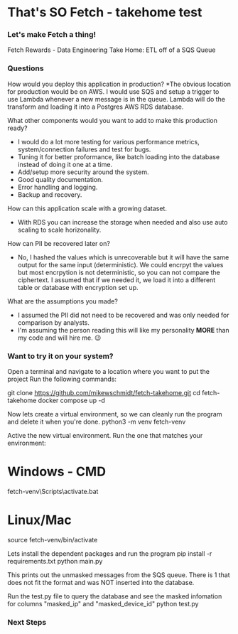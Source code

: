 # That's SO Fetch - takehome test

### Let's make Fetch a thing!

Fetch Rewards - Data Engineering Take Home: ETL off of a SQS Queue

### Questions

How would you deploy this application in production?
\*The obvious location for production would be on AWS. I would use SQS and setup a trigger to use Lambda whenever a new message is in the queue. Lambda will do the transform and loading it into a Postgres AWS RDS database.

What other components would you want to add to make this production ready?

- I would do a lot more testing for various performance metrics, system/connection failures and test for bugs.
- Tuning it for better proformance, like batch loading into the database instead of doing it one at a time.
- Add/setup more security around the system.
- Good quality documentation.
- Error handling and logging.
- Backup and recovery.

How can this application scale with a growing dataset.

- With RDS you can increase the storage when needed and also use auto scaling to scale horizonality.

How can PII be recovered later on?

- No, I hashed the values which is unrecoverable but it will have the same output for the same input (deterministic). We could encrpyt the values but most encrpytion is not deterministic, so you can not compare the ciphertext. I assumed that if we needed it, we load it into a different table or database with encryption set up.

What are the assumptions you made?

- I assumed the PII did not need to be recovered and was only needed for comparison by analysts.
- I'm assuming the person reading this will like my personality **MORE** than my code and will hire me. 😉

### Want to try it on your system?

Open a terminal and navigate to a location where you want to put the project
Run the following commands:

git clone https://github.com/mikewschmidt/fetch-takehome.git
cd fetch-takehome
docker compose up -d

Now lets create a virtual environment, so we can cleanly run the program and delete it when you're done.
python3 -m venv fetch-venv

Active the new virtual environment.
Run the one that matches your environment:

# Windows - CMD

fetch-venv\Scripts\activate.bat

# Linux/Mac

source fetch-venv/bin/activate

Lets install the dependent packages and run the program
pip install -r requirements.txt
python main.py

This prints out the unmasked messages from the SQS queue. There is 1 that does not fit the format and was NOT inserted into the database.

Run the test.py file to query the database and see the masked infomation for columns "masked_ip" and "masked_device_id"
python test.py

### Next Steps
